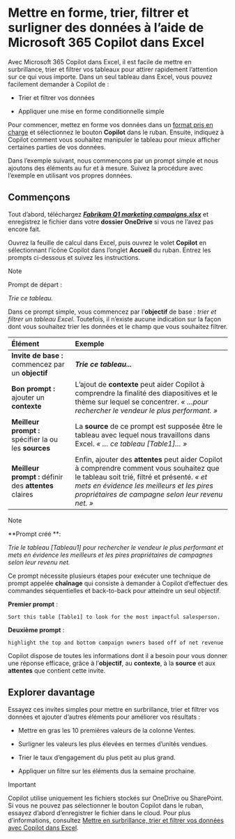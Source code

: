 # Mettre en forme, trier, filtrer et surligner des données à l’aide de Microsoft 365 Copilot dans Excel

Avec Microsoft 365 Copilot dans Excel, il est facile de mettre en surbrillance, trier et filtrer vos tableaux pour attirer rapidement l’attention sur ce qui vous importe. Dans un seul tableau dans Excel, vous pouvez facilement demander à Copilot de :

- Trier et filtrer vos données

- Appliquer une mise en forme conditionnelle simple

Pour commencer, mettez en forme vos données dans un [format pris en charge](https://support.microsoft.com/topic/format-data-for-copilot-in-excel-1604c8eb-57f1-4db1-8363-d53336228c65) et sélectionnez le bouton **Copilot** dans le ruban. Ensuite, indiquez à Copilot comment vous souhaitez manipuler le tableau pour mieux afficher certaines parties de vos données.

Dans l’exemple suivant, nous commençons par un prompt simple et nous ajoutons des éléments au fur et à mesure. Suivez la procédure avec l’exemple en utilisant vos propres données.

## Commençons

Tout d’abord, téléchargez **_[Fabrikam Q1 marketing campaigns.xlsx](https://go.microsoft.com/fwlink/?linkid=2269124)_** et enregistrez le fichier dans votre **dossier OneDrive** si vous ne l’avez pas encore fait.

Ouvrez la feuille de calcul dans Excel, puis ouvrez le volet **Copilot** en sélectionnant l’icône Copilot dans l’onglet **Accueil** du ruban. Entrez les prompts ci-dessous et suivez les instructions.

> [!NOTE]
> Prompt de départ :
>
> _Trie ce tableau._

Dans ce prompt simple, vous commencez par l’**objectif** de base : _trier et filtrer un tableau Excel_. Toutefois, il n’existe aucune indication sur la façon dont vous souhaitez trier les données et le champ que vous souhaitez filtrer.

| Élément | Exemple |
| :------ | :------- |
| **Invite de base :** commencez par un **objectif** | **_Trie ce tableau..._** |
| **Bon prompt :** ajouter un **contexte** | L’ajout de **contexte** peut aider Copilot à comprendre la finalité des diapositives et le thème sur lequel se concentrer. _« …pour rechercher le vendeur le plus performant. »_ |
| **Meilleur prompt :** spécifier la ou les **sources** | La **source** de ce prompt est supposée être le tableau avec lequel nous travaillons dans Excel. _« … ce tableau [Table1]… »_ |
| **Meilleur prompt :** définir des **attentes** claires | Enfin, ajouter des **attentes** peut aider Copilot à comprendre comment vous souhaitez que le tableau soit trié, filtré et présenté. _« et mets en évidence les meilleurs et les pires propriétaires de campagne selon leur revenu net. »_ |

> [!NOTE]
> **Prompt créé **:
>
> _Trie le tableau [Tableau1] pour rechercher le vendeur le plus performant et mets en évidence les meilleurs et les pires propriétaires de campagnes selon leur revenu net._

Ce prompt nécessite plusieurs étapes pour exécuter une technique de prompt appelée **chaînage** qui consiste à demander à Copilot d’effectuer des commandes séquentielles et back-to-back pour atteindre un seul objectif.

**Premier prompt** :

```text
Sort this table [Table1] to look for the most impactful salesperson.
```

**Deuxième prompt** :

```text
highlight the top and bottom campaign owners based off of net revenue
```

Copilot dispose de toutes les informations dont il a besoin pour vous donner une réponse efficace, grâce à l’**objectif**, au **contexte**, à la **source** et aux **attentes** que contient cette invite.

## Explorer davantage

Essayez ces invites simples pour mettre en surbrillance, trier et filtrer vos données et ajouter d’autres éléments pour améliorer vos résultats :

- Mettre en gras les 10 premières valeurs de la colonne Ventes.

- Surligner les valeurs les plus élevées en termes d’unités vendues.

- Trier le taux d’engagement du plus petit au plus grand.  

- Appliquer un filtre sur les éléments dus la semaine prochaine.

> [!IMPORTANT]
> Copilot utilise uniquement les fichiers stockés sur OneDrive ou SharePoint. Si vous ne pouvez pas sélectionner le bouton Copilot dans le ruban, essayez d’abord d’enregistrer le fichier dans le cloud. Pour plus d’informations, consultez [Mettre en surbrillance, trier et filtrer vos données avec Copilot dans Excel](https://support.microsoft.com/office/highlight-sort-and-filter-your-data-with-copilot-in-excel-05302e3f-de42-4475-b235-be9cb3d4e936).
